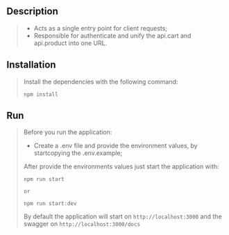## Description

>- Acts as a single entry point for client requests;
>- Responsible for authenticate and unify the api.cart and api.product into one URL.

## Installation
> Install the dependencies with the following command:
> ```
> npm install
> ```

## Run
> Before you run the application:
> - Create a .env file and provide the environment values, by startcopying the .env.example;
> 
> After provide the environments values just start the application with:
> ```
> npm run start
>
> or
>
> npm run start:dev
> ```
> 
> By default the application will start on ```http://localhost:3000``` and the swagger on ```http://localhost:3000/docs```
